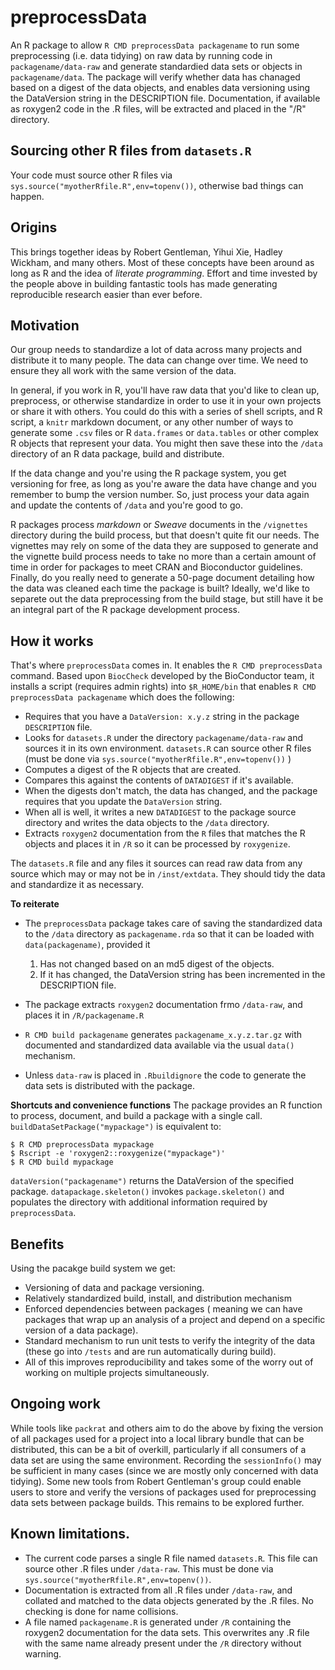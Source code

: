 # preprocessData
An R package to allow `R CMD preprocessData packagename` to run some preprocessing (i.e. data tidying) on raw data by running code in `packagename/data-raw` and generate standardied data sets or objects in `packagename/data`. The package will verify whether data has chanaged based on a digest of the data objects, and enables data versioning using the DataVersion string in the DESCRIPTION file. Documentation, if available as roxygen2 code in the .R files, will be extracted and placed in the "/R" directory.

## Sourcing other R files from `datasets.R`
Your code must source other R files via `sys.source("myotherRfile.R",env=topenv())`, otherwise bad things can happen.

## Origins
This brings together ideas by Robert Gentleman,  Yihui Xie, Hadley Wickham, and many others. Most of these concepts have been around as long as R and the idea of *literate programming*. Effort and time invested by the people above in building fantastic tools has made generating reproducible research easier than ever before. 

## Motivation
Our group needs to standardize a lot of data across many projects and distribute it to many people. The data can change over time. We need to ensure they all work with the same version of the data. 

In general, if you work in R, you'll have raw data that you'd like to clean up, preprocess, or otherwise standardize in order to use it in your own projects or share it with others. You could do this with a series of shell scripts, and R script, a `knitr` markdown document, or any other number of ways to generate some `.csv` files or R `data.frames` or `data.tables` or other complex R objects that represent your data. You might then save these into the `/data` directory of an R data package, build and distribute. 

If the data change and you're using the R package system, you get versioning for free, as long as you're aware the data have change and you remember to bump the version number. So, just process your data again and update the contents of `/data` and you're good to go.

R packages process *markdown* or *Sweave* documents in the `/vignettes` directory during the build process, but that doesn't quite fit our needs. The vignettes may rely on some of the data they are supposed to generate and the vignette build process needs to take no more than a certain amount of time in order for packages to meet CRAN and Bioconductor guidelines. Finally, do you really need to generate a 50-page document detailing how the data was cleaned each time the package is built? Ideally, we'd like to separete out the data preprocessing from the build stage, but still have it be an integral part of the R package development process. 

## How it works

That's where `preprocessData` comes in. It enables the `R CMD preprocessData` command. Based upon `BiocCheck` developed by the BioConductor team, it installs a script (requires admin rights) into `$R_HOME/bin` that enables `R CMD preprocessData packagename` which does the following:

- Requires that you have a `DataVersion: x.y.z` string in the package `DESCRIPTION` file.
- Looks for `datasets.R`  under the directory `packagename/data-raw` and sources it in its own environment. `datasets.R` can source other R files (must be done via `sys.source("myotherRfile.R",env=topenv())` )
- Computes a digest of the R objects that are created.
- Compares this against the contents of `DATADIGEST` if it's available.
- When the digests don't match, the data has changed, and the package requires that you update the `DataVersion` string.
- When all is well, it writes a new `DATADIGEST` to the package source directory and writes the data objects to the `/data` directory.
- Extracts `roxygen2` documentation from the `R` files that matches the R objects and places it in `/R` so it can be processed by `roxygenize`. 

The `datasets.R` file and any files it sources can read raw data from any source which may or may not be in `/inst/extdata`. They should tidy the data and standardize it as necessary.

**To reiterate**
- The `preprocessData` package takes care of saving the standardized data to the `/data` directory as `packagename.rda` so that it can be loaded with `data(packagename)`, provided it 
    1. Has not changed based on an md5 digest of the objects.
    2. If it has changed, the DataVersion string has been incremented in the DESCRIPTION file.

- The package extracts `roxygen2` documentation frmo `/data-raw`,  and places it in `/R/packagename.R`   
- `R CMD build packagename` generates `packagename_x.y.z.tar.gz` with documented and standardized data available via the usual `data()` mechanism. 
- Unless `data-raw` is placed in `.Rbuildignore` the code to generate the data sets is distributed with the package.

**Shortcuts and convenience functions**
The package provides an R function to process, document, and build a package with a single call. 
`buildDataSetPackage("mypackage")` is equivalent to:   

`$ R CMD preprocessData mypackage`  
`$ Rscript -e 'roxygen2::roxygenize("mypackage")'`  
`$ R CMD build mypackage`  

`dataVersion("packagename")` returns the DataVersion of the specified package.
`datapackage.skeleton()` invokes `package.skeleton()` and populates the directory with additional information required by `preprocessData`. 

## Benefits

Using the pacakge build system we get:
- Versioning of data and package versioning.
- Relatively standardized build, install, and distribution mechanism
- Enforced dependencies between packages ( meaning we can have packages that wrap up an analysis of a project and depend on a specific version of a data package).
- Standard mechanism to run unit tests to verify the integrity of the data (these go into `/tests` and are run automatically during build). 
- All of this improves reproducibility and takes some of the worry out of working on multiple projects simultaneously.

## Ongoing work

While tools like `packrat` and others aim to do the above by fixing the version of all packages used for a project into a local library bundle that can be distributed, this can be a bit of overkill, particularly if all consumers of a data set are using the same environment. Recording the `sessionInfo()` may be sufficient in many cases (since we are mostly only concerned with data tidying). Some new tools from Robert Gentleman's group could enable users to store and verify the versions of packages used for preprocessing data sets between package builds. This remains to be explored further.


## Known limitations.

- The current code parses a single R file named `datasets.R`. This file can source other .R files under `/data-raw`. This must be done via `sys.source("myotherRfile.R",env=topenv())`.
- Documentation is extracted from all .R files under `/data-raw`, and collated and matched to the data objects generated by the .R files. No checking is done for name collisions.
- A file named `packagename.R` is generated under `/R` containing the roxygen2 documentation for the data sets. This overwrites any .R file with the same name already present under the `/R` directory without warning.